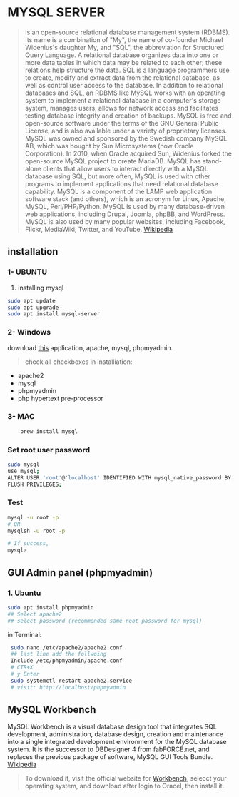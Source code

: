 # MYSQL SERVER

> is an open-source relational database management system (RDBMS). Its name is a combination of "My", the name of co-founder Michael Widenius's daughter My, and "SQL", the abbreviation for Structured Query Language. A relational database organizes data into one or more data tables in which data may be related to each other; these relations help structure the data. SQL is a language programmers use to create, modify and extract data from the relational database, as well as control user access to the database. In addition to relational databases and SQL, an RDBMS like MySQL works with an operating system to implement a relational database in a computer's storage system, manages users, allows for network access and facilitates testing database integrity and creation of backups.
MySQL is free and open-source software under the terms of the GNU General Public License, and is also available under a variety of proprietary licenses. MySQL was owned and sponsored by the Swedish company MySQL AB, which was bought by Sun Microsystems (now Oracle Corporation). In 2010, when Oracle acquired Sun, Widenius forked the open-source MySQL project to create MariaDB.
MySQL has stand-alone clients that allow users to interact directly with a MySQL database using SQL, but more often, MySQL is used with other programs to implement applications that need relational database capability. MySQL is a component of the LAMP web application software stack (and others), which is an acronym for Linux, Apache, MySQL, Perl/PHP/Python. MySQL is used by many database-driven web applications, including Drupal, Joomla, phpBB, and WordPress. MySQL is also used by many popular websites, including Facebook, Flickr, MediaWiki, Twitter, and YouTube. [Wikipedia](https://en.wikipedia.org/wiki/MySQL)

## installation

### 1- UBUNTU
1. installing mysql
```sh
sudo apt update
sudo apt upgrade
sudo apt install mysql-server
```







### 2- Windows
download [this](https://sourceforge.net/projects/appserv/files/AppServ%20Open%20Project/9.3.0/appserv-x64-9.3.0.exe/download) application, apache, mysql, phpmyadmin.
> check all checkboxes in installiation:
- apache2
- mysql
- phpmyadmin
- php hypertext pre-processor



### 3- MAC
```sh
    brew install mysql
```




### Set root user password
```sh
sudo mysql
use mysql;
ALTER USER 'root'@'localhost' IDENTIFIED WITH mysql_native_password BY '123456789';
FLUSH PRIVILEGES;
```

### Test
```sh
mysql -u root -p
# OR
mysqlsh -u root -p

# If success,
mysql>
```
## GUI Admin panel (phpmyadmin)

### 1. Ubuntu
```sh
sudo apt install phpmyadmin
## Select apache2
## select password (recommended same root password for mysql)
```
in Terminal:
```sh
 sudo nano /etc/apache2/apache2.conf
 ## last line add the follwoing
 Include /etc/phpmyadmin/apache.conf
 # CTR+X
 # y Enter
 sudo systemctl restart apache2.service
 # visit: http://localhost/phpmyadmin
```

## MySQL Workbench

MySQL Workbench is a visual database design tool that integrates SQL development, administration, database design, creation and maintenance into a single integrated development environment for the MySQL database system. It is the successor to DBDesigner 4 from fabFORCE.net, and replaces the previous package of software, MySQL GUI Tools Bundle. [Wikipedia](https://en.wikipedia.org/wiki/MySQL_Workbench)

> To download it, visit the official website for [Workbench](https://dev.mysql.com/downloads/workbench/), selecct your operating system, and download after login to Oracel, then install it.
